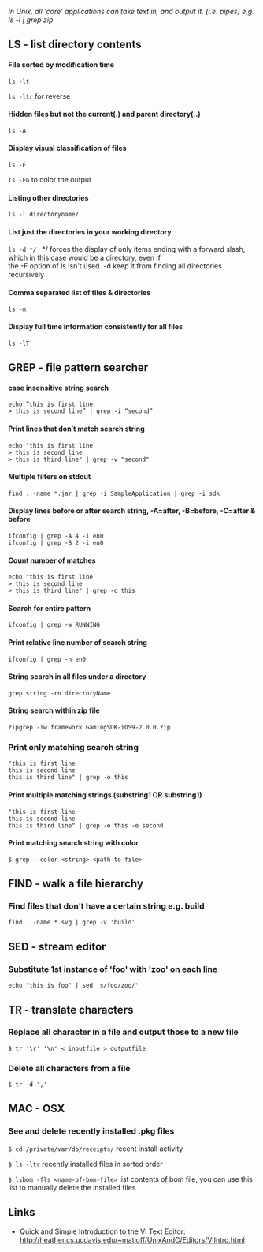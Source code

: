 
*In Unix, all 'core' applications can take text in, and output it. (i.e. pipes) e.g. ls -l | grep zip*


## LS - list directory contents

#### File sorted by modification time
`ls -lt` 

`ls -ltr` for reverse 

#### Hidden files but not the current(.) and parent directory(..)
`ls -A`

#### Display visual classification of files
`ls -F` 

`ls -FG` to color the output

#### Listing other directories
`ls -l directoryname/`

#### List just the directories in your working directory
`ls -d */ ` */ forces the display of only items ending with a forward slash, which in this case would be a directory, even if     
            the -F option of ls isn't used. -d keep it from finding all directories recursively 

#### Comma separated list of files & directories
`ls -m`

#### Display full time information consistently for all files
`ls -lT`

## GREP - file pattern searcher

#### case insensitive string search
```
echo “this is first line  
> this is second line” | grep -i “second”
```

#### Print lines that don’t match search string
```
echo "this is first line
> this is second line
> this is third line" | grep -v "second"
```

#### Multiple filters on stdout
`find . -name *.jar | grep -i SampleApplication | grep -i sdk`

#### Display lines before or after search string, -A=after, -B=before, -C=after & before
```
ifconfig | grep -A 4 -i en0
ifconfig | grep -B 2 -i en0
```

#### Count number of matches
```
echo "this is first line
> this is second line
> this is third line" | grep -c this
```

#### Search for entire pattern
`ifconfig | grep -w RUNNING`

#### Print relative line number of search string
`ifconfig | grep -n en0`

#### String search in all files under a directory
`grep string -rn directoryName`

#### String search within zip file
`zipgrep -iw framework GamingSDK-iOS9-2.0.0.zip`

### Print only matching search string
```
"this is first line
this is second line
this is third line" | grep -o this
```

#### Print multiple matching strings (substring1 OR substring1)
```
"this is first line
this is second line
this is third line" | grep -e this -e second
```

#### Print matching search string with color
`$ grep --color <string> <path-to-file>`

## FIND - walk a file hierarchy

### Find files that don’t have a certain string e.g. build
`find . -name *.svg | grep -v 'build'`

## SED - stream editor 
### Substitute 1st instance of 'foo' with 'zoo' on each line
`echo "this is foo" | sed 's/foo/zoo/'`

## TR - translate characters
### Replace all character in a file and output those to a new file
`$ tr '\r' '\n' < inputfile > outputfile`

### Delete all characters from a file
`$ tr -d ','`


## MAC - OSX
### See and delete recently installed .pkg files 

`$ cd /private/var/db/receipts/`	recent install activity

`$ ls -ltr`				recently installed files in sorted order

`$ lsbom -fls <name-of-bom-file>`	list contents of bom file, you can use this list to manually delete the installed files

## Links
- Quick and Simple Introduction to the Vi Text Editor: http://heather.cs.ucdavis.edu/~matloff/UnixAndC/Editors/ViIntro.html
